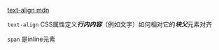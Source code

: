 [text-align mdn](https://developer.mozilla.org/zh-CN/docs/Web/CSS/text-align)

`text-align` CSS属性定义***行内内容***（例如文字）如何相对它的***块******父***元素对齐

`span` 是inline元素
